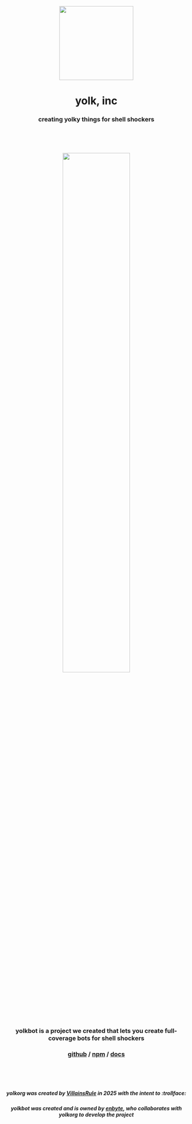 <div align='center'>
  <img src='https://i.imgur.com/VRstyIw.png' width='200'>
  <h1>yolk, inc</h1>
  <h3>creating yolky things for shell shockers</h3>

  <br><br><br>

  <img src='https://github.com/user-attachments/assets/cd162362-77bb-4708-b2a9-dce177264cb8' width='60%'>
  <h3>yolkbot is a project we created that lets you create full-coverage bots for shell shockers</h3>
  <h3>
    <a href='https://github.com/enbyte/yolkbot'>github</a> / 
    <a href='https://npmjs.com/yolkbot'>npm</a> /
    <a href='https://yolkbot.villainsrule.xyz'>docs</a>
  </h3>

  <br><br><br>

  <h5>yolkorg was created by <a href='https://github.com/VillainsRule'>VillainsRule</a> in 2025 with the intent to :trollface: </h5>
  <h5>yolkbot was created and is owned by <a href='https://github.com/enbyte'>enbyte</a>, who collaborates with yolkorg to develop the project</h5>
</div>
